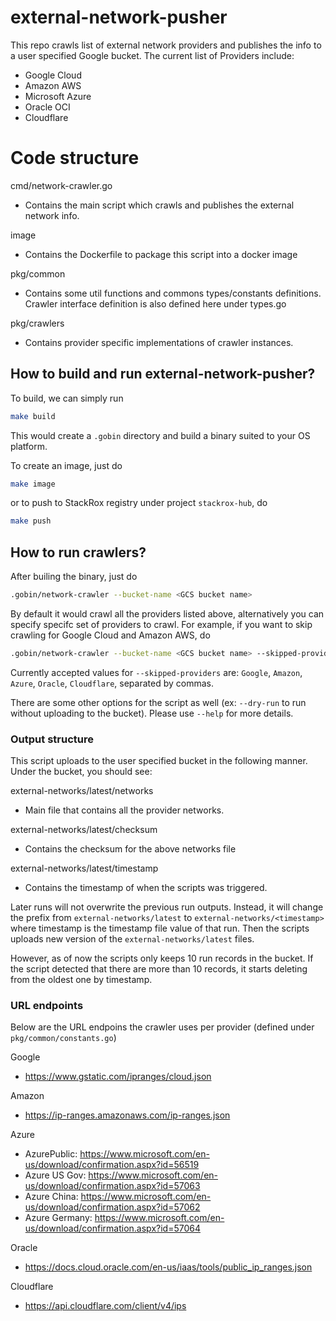 # external-network-pusher

This repo crawls list of external network providers and publishes the info
to a user specified Google bucket. The current list of Providers include:
- Google Cloud
- Amazon AWS
- Microsoft Azure
- Oracle OCI
- Cloudflare

# Code structure
cmd/network-crawler.go
- Contains the main script which crawls and publishes the external network info.

image
- Contains the Dockerfile to package this script into a docker image

pkg/common
- Contains some util functions and commons types/constants definitions. Crawler interface
  definition is also defined here under types.go

pkg/crawlers
- Contains provider specific implementations of crawler instances.

## How to build and run external-network-pusher?
To build, we can simply run
```bash
make build
```
This would create a `.gobin` directory and build a binary suited to your OS platform.

To create an image, just do
```bash
make image
```
or to push to StackRox registry under project `stackrox-hub`, do
```bash
make push
```

## How to run crawlers?
After builing the binary, just do
```bash
.gobin/network-crawler --bucket-name <GCS bucket name>
```

By default it would crawl all the providers listed above, alternatively you can specify specifc set of providers to crawl. For example, if you want to skip crawling for Google Cloud and Amazon AWS, do
```bash
.gobin/network-crawler --bucket-name <GCS bucket name> --skipped-providers Google,Amazon
```

Currently accepted values for `--skipped-providers` are: `Google`, `Amazon`, `Azure`, `Oracle`, `Cloudflare`, separated by commas.

There are some other options for the script as well (ex: `--dry-run` to run without uploading to the bucket). Please use `--help` for more details.

### Output structure
This script uploads to the user specified bucket in the following manner. Under the bucket, you should see:

external-networks/latest/networks
- Main file that contains all the provider networks.

external-networks/latest/checksum
- Contains the checksum for the above networks file

external-networks/latest/timestamp
- Contains the timestamp of when the scripts was triggered.

Later runs will not overwrite the previous run outputs. Instead, it will change the prefix from `external-networks/latest` to `external-networks/<timestamp>` where timestamp is the timestamp file value of that run. Then the scripts uploads new version of the `external-networks/latest` files.

However, as of now the scripts only keeps 10 run records in the bucket. If the script detected that there are more than 10 records, it starts deleting from the oldest one by timestamp.

### URL endpoints
Below are the URL endpoins the crawler uses per provider (defined under `pkg/common/constants.go`)

Google
- https://www.gstatic.com/ipranges/cloud.json

Amazon
- https://ip-ranges.amazonaws.com/ip-ranges.json

Azure
- AzurePublic: https://www.microsoft.com/en-us/download/confirmation.aspx?id=56519
- Azure US Gov: https://www.microsoft.com/en-us/download/confirmation.aspx?id=57063
- Azure China: https://www.microsoft.com/en-us/download/confirmation.aspx?id=57062
- Azure Germany: https://www.microsoft.com/en-us/download/confirmation.aspx?id=57064

Oracle
- https://docs.cloud.oracle.com/en-us/iaas/tools/public_ip_ranges.json

Cloudflare
- https://api.cloudflare.com/client/v4/ips
